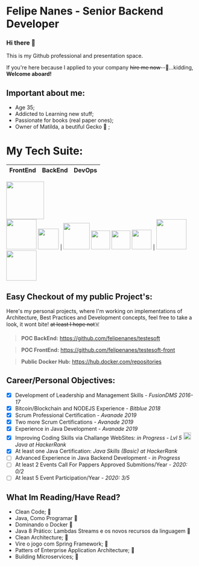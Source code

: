 # Felipe Nanes - Senior Backend Developer

### Hi there 👋 

This is my Github professional and presentation space.

If you're here because I applied to your company ~~hire me now~~--:money_mouth_face:...kidding, **Welcome aboard!**

## Important about me:
- Age 35;
- Addicted to Learning new stuff;
- Passionate for books (real paper ones);
- Owner of Matilda, a beutiful Gecko :lizard:	;

# My Tech Suite:

FrontEnd | BackEnd | DevOps
------------ | ------------- |-----------
<img src="https://upload.wikimedia.org/wikipedia/commons/thumb/1/10/CSS3_and_HTML5_logos_and_wordmarks.svg/791px-CSS3_and_HTML5_logos_and_wordmarks.svg.png" width="100"> <br> 
<img src="https://www.bairesdev.com/wp-content/uploads//2022/06/Picture6-1.svg" width="80"> 
<img src="https://angular.io/assets/images/logos/angularjs/AngularJS-Shield.svg" width="55"> 
| 
<img src="https://img.icons8.com/color/452/spring-logo.png" width="70"> 
<img src="https://upload.wikimedia.org/wikipedia/commons/thumb/d/d9/Node.js_logo.svg/1200px-Node.js_logo.svg.png" height="50"> 
<img src="https://logodownload.org/wp-content/uploads/2016/10/php-logo-2.png" height="50"> 
<img src="https://upload.wikimedia.org/wikipedia/commons/1/17/Google-flutter-logo.png" height="52"> 
| 
<img src="https://cdn.iconscout.com/icon/free/png-512/docker-226091.png" height="80"> 
<img src="https://upload.wikimedia.org/wikipedia/commons/thumb/e/e9/Jenkins_logo.svg/1200px-Jenkins_logo.svg.png" height="80"> 

## Easy Checkout of my public Project's: ##

Here's my personal projects, where I'm working on implementations of Architecture, Best Practices and Development concepts, feel free to take a look, it wont bite!
~~at least I hope not~~:skull_and_crossbones:	

> **POC BackEnd:** https://github.com/felipenanes/testesoft

> **POC FrontEnd:** https://github.com/felipenanes/testesoft-front

> **Public Docker Hub:** https://hub.docker.com/repositories

## **Career/Personal Objectives:**
- [x] Development of Leadership and Management Skills - *FusionDMS 2016-17*
- [x] Bitcoin/Blockchain and NODEJS Experience - *Bitblue 2018*
- [x] Scrum Professional Certification - *Avanade 2019*
- [x] Two more Scrum Certifications - *Avanade 2019*
- [x] Experience in Java Development - *Avanade 2019*
- [x] Improving Coding Skills via Challange WebSites: *in Progress - Lvl 5 <img src="https://www.kindpng.com/picc/b/792/7929448.png" height="20"/>  Java at HackerRank* 
- [x] At least one Java Certification: *Java Skills (Basic) at HackerRank*
- [ ] Advanced Experience in Java Backend Development - *in Progress*
- [ ] At least 2 Events Call For Pappers Approved Submitions/Year - *2020: 0/2*
- [ ] At least 5 Event Participation/Year - *2020: 3/5*

## What Im Reading/Have Read?
- Clean Code; :blue_book:	
- Java, Como Programar :blue_book:	
- Dominando o Docker :blue_book:	
- Java 8 Prático: Lambdas Streams e os novos recursos da linguagem :open_book:	
- Clean Architecture; :open_book:	
- Vire o jogo com Spring Framework; :open_book:	
- Patters of Enterprise Application Architecture; :open_book:
- Building Microservices; :open_book:

